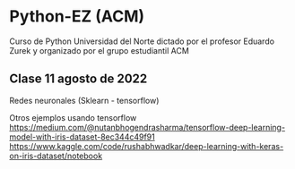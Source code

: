 # Python-EZ (ACM)
Curso de Python Universidad del Norte dictado por el profesor Eduardo Zurek y organizado por el grupo estudiantil ACM


## Clase 11 agosto de 2022
Redes neuronales (Sklearn - tensorflow)

Otros ejemplos usando tensorflow
https://medium.com/@nutanbhogendrasharma/tensorflow-deep-learning-model-with-iris-dataset-8ec344c49f91
https://www.kaggle.com/code/rushabhwadkar/deep-learning-with-keras-on-iris-dataset/notebook
